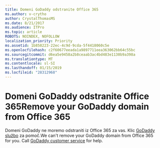 ```yaml
---
title: Domeni GoDaddy odstranite Office 365
ms.author: v-crytho
author: CrystalThomasMS
ms.date: 8/21/2017
ms.audience: ITPro
ms.topic: article
ROBOTS: NOINDEX, NOFOLLOW
localization_priority: Priority
ms.assetid: 1b858223-22ec-4c9d-9cda-5f4418060c5e
ms.openlocfilehash: c2f60677eeada1a9897711eea363062bb64c55bc
ms.sourcegitcommit: d6ea5e9458a2b8ceaab3ac4bd483e1130b9a398a
ms.translationtype: MT
ms.contentlocale: sl-SI
ms.lasthandoff: 01/15/2019
ms.locfileid: "28312968"
---
```

# <a name="remove-your-godaddy-domain-from-office-365"></a><span data-ttu-id="226a6-102">Domeni GoDaddy odstranite Office 365</span><span class="sxs-lookup"><span data-stu-id="226a6-102">Remove your GoDaddy domain from Office 365</span></span>

<span data-ttu-id="226a6-p101">Domeni GoDaddy ne moremo odstraniti iz Office 365 za vas. Klic [GoDaddy službo](https://support.office.com/article/https://www.godaddy.com/contact-us.aspx.aspx) za pomoč.</span><span class="sxs-lookup"><span data-stu-id="226a6-p101">We can't remove your GoDaddy domain from Office 365 for you. Call [GoDaddy customer service](https://support.office.com/article/https://www.godaddy.com/contact-us.aspx.aspx) for help.</span></span> 
  

